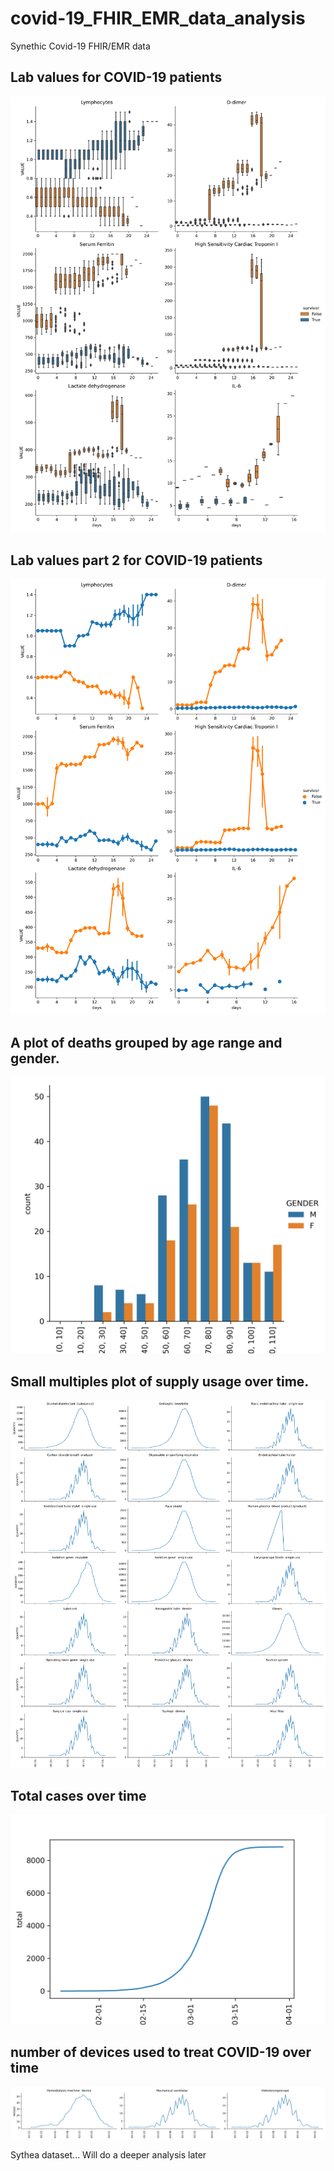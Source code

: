 # covid-19_FHIR_EMR_data_analysis

Synethic Covid-19 FHIR/EMR data 
## Lab values for COVID-19 patients
![fig1](images/figure1.png)
## Lab values part 2 for COVID-19 patients
![fig2](images/figure2.png)
## A plot of deaths grouped by age range and gender.
![fig3](images/figure3.png)

<!-- ![fig4](images/figure4.png) -->
## Small multiples plot of supply usage over time.
![fig5](images/figure5.png)
## Total cases over time
![fig6](images/figure6.png)
## number of devices used to treat COVID-19 over time
![fig7](images/figure7.png)

Sythea dataset... Will do a deeper analysis later 